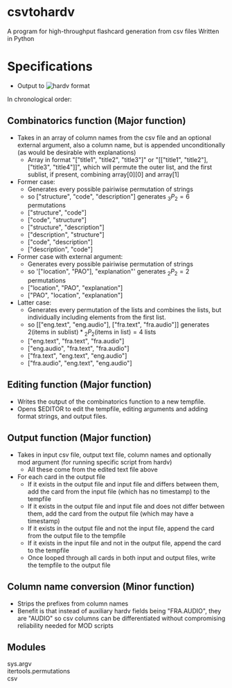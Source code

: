 # csvtohardv

A program for high-throughput flashcard generation from csv files
Written in Python  

# Specifications

- Output to ![hardv](https://github.com/vanya-robertson/hardv) format

In chronological order:

## Combinatorics function (Major function)

- Takes in an array of column names from the csv file and an optional external argument, also a column name, but is appended unconditionally (as would be desirable with explanations)
    + Array in format "["title1", "title2", "title3"]" or "[["title1", "title2"], ["title3", "title4"]]", which will permute the outer list, and the first sublist, if present, combining array\[0]\[0] and array\[1]
- Former case:
    + Generates every possible pairiwise permutation of strings
    + so ["structure", "code", "description"] generates ${}_3 P_2 = 6$ permutations
    + ["structure", "code"]
    + ["code", "structure"]
    + ["structure", "description"]
    + ["description", "structure"]
    + ["code", "description"]
    + ["description", "code"]
- Former case with external argument:
    + Generates every possible pairiwise permutation of strings
    + so '["location", "PAO"], "explanation"' generates ${}_2 P_{2} = 2$ permutations
    + ["location", "PAO", "explanation"]
    + ["PAO", "location", "explanation"]
- Latter case:
    + Generates every permutation of the lists and combines the lists, but individually including elements from the first list. 
    + so [["eng.text", "eng.audio"], ["fra.text", "fra.audio"]] generates $2 \text{(items in sublist)} * {}_2 P_{2} \text{(items in list)} = 4$ lists
    + ["eng.text", "fra.text", "fra.audio"]
    + ["eng.audio", "fra.text", "fra.audio"]
    + ["fra.text", "eng.text", "eng.audio"]
    + ["fra.audio", "eng.text", "eng.audio"]

## Editing function (Major function)

- Writes the output of the combinatorics function to a new tempfile.  
- Opens $EDITOR to edit the tempfile, editing arguments and adding format strings, and output files.  

## Output function (Major function)

- Takes in input csv file, output text file, column names and optionally mod argument (for running specific script from hardv)
    + All these come from the edited text file above
- For each card in the output file
    + If it exists in the output file and input file and differs between them, add the card from the input file (which has no timestamp) to the tempfile
    + If it exists in the output file and input file and does not differ between them, add the card from the output file (which may have a timestamp)
    + If it exists in the output file and not the input file, append the card from the output file to the tempfile
    + If it exists in the input file and not in the output file, append the card to the tempfile
    + Once looped through all cards in both input and output files, write the tempfile to the output file

## Column name conversion (Minor function)

- Strips the prefixes from column names
- Benefit is that instead of auxiliary hardv fields being "FRA.AUDIO", they are "AUDIO" so csv columns can be differentiated without compromising reliability needed for MOD scripts

## Modules

sys.argv  
itertools.permutations  
csv  

